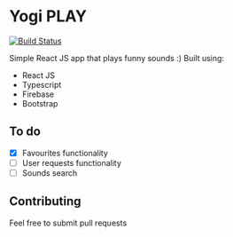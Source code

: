 # Yogi PLAY

[![Build Status](https://travis-ci.org/holokron/yogi-play.svg?branch=master)](https://travis-ci.org/holokron/yogi-play)

Simple React JS app that plays funny sounds :) Built using:

- React JS
- Typescript
- Firebase
- Bootstrap

## To do
- [x] Favourites functionality
- [ ] User requests functionality
- [ ] Sounds search

## Contributing

Feel free to submit pull requests